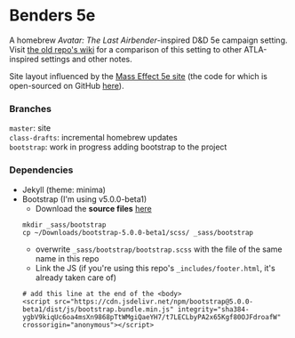 # Benders 5e

A homebrew _Avatar: The Last Airbender_-inspired D&D 5e campaign setting. Visit [the old repo's wiki](https://github.com/nglaeser/benders/wiki) for a comparison of this setting to other ATLA-inspired settings and other notes.

Site layout influenced by the [Mass Effect 5e site](http://n7.world) (the code for which is open-sourced on GitHub [here](https://github.com/queryluke/masseffect-5e)).

### Branches
`master`: site  
`class-drafts`: incremental homebrew updates  
`bootstrap`: work in progress adding bootstrap to the project

### Dependencies
- Jekyll (theme: minima)
- Bootstrap (I'm using v5.0.0-beta1)
    - Download the **source files** [here](https://getbootstrap.com/docs/5.0/getting-started/download/)
    ```
    mkdir _sass/bootstrap
    cp ~/Downloads/bootstrap-5.0.0-beta1/scss/ _sass/bootstrap
    ```
    - overwrite `_sass/bootstrap/bootstrap.scss` with the file of the same name in this repo
    - Link the JS (if you're using this repo's `_includes/footer.html`, it's already taken care of)
    ```
    # add this line at the end of the <body>
    <script src="https://cdn.jsdelivr.net/npm/bootstrap@5.0.0-beta1/dist/js/bootstrap.bundle.min.js" integrity="sha384-ygbV9kiqUc6oa4msXn9868pTtWMgiQaeYH7/t7LECLbyPA2x65Kgf80OJFdroafW" crossorigin="anonymous"></script>
    ```